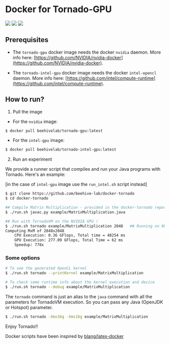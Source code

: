 # Docker for Tornado-GPU


![](https://img.shields.io/docker/pulls/beehivelab/tornado-gpu.svg?color=green&label=docker%20pulls%20nvidia)  ![](https://img.shields.io/docker/pulls/beehivelab/tornado-intel-gpu.svg?color=purple&label=docker%20pulls%20intel)  [![](https://img.shields.io/badge/License-Apache%202.0-orange.svg)](https://opensource.org/licenses/Apache-2.0)

## Prerequisites

* The `tornado-gpu` docker image needs the docker `nvidia` daemon. 
More info here: [https://github.com/NVIDIA/nvidia-docker](https://github.com/NVIDIA/nvidia-docker).

* The `tornado-intel-gpu` docker image needs the docker `intel-opencl` daemon. 
More info here: [https://github.com/intel/compute-runtime](https://github.com/intel/compute-runtime).

## How to run?

1) Pull the image

* For the `nvidia` image:
```bash
$ docker pull beehivelab/tornado-gpu:latest
```
* For the `intel-gpu` image:
```bash
$ docker pull beehivelab/tornado-intel-gpu:latest
```

2) Run an experiment

We provide a runner script that compiles and run your Java programs with Tornado. Here's an example:

[in the case of `intel-gpu` image use the `run_intel.sh` script instead]

```bash
$ git clone https://github.com/beehive-lab/docker-tornado
$ cd docker-tornado

## Compile Matrix Multiplication - provided in the docker-tornado repository
$ ./run.sh javac.py example/MatrixMultiplication.java

## Run with TornadoVM on the NVIDIA GPU !
$ ./run.sh tornado example/MatrixMultiplication 2048   ## Running on NVIDIA GP100
Computing MxM of 2048x2048
	CPU Execution: 0.36 GFlops, Total time = 48254 ms
	GPU Execution: 277.09 GFlops, Total Time = 62 ms
	Speedup: 778x 
```

### Some options

```bash
# To see the generated OpenCL kernel
$ ./run.sh tornado --printKernel example/MatrixMultiplication

# To check some runtime info about the kernel execution and device
$ ./run.sh tornado --debug example/MatrixMultiplication
```

The `tornado` command is just an alias to the `java` command with all the parameters for TornadoVM execution. So you can pass any Java (OpenJDK or Hotspot) parameter.

```bash
$ ./run.sh tornado -Xmx16g -Xms16g example/MatrixMultiplication
```

Enjoy Tornado!! 

Docker scripts have been inspired by [blang/latex-docker](https://github.com/blang/latex-docker)
